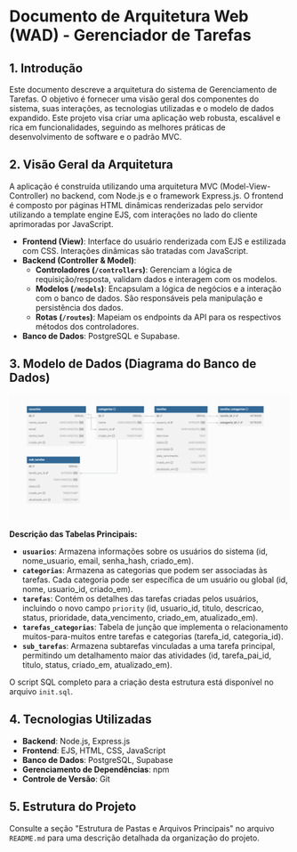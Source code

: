 # Documento de Arquitetura Web (WAD) - Gerenciador de Tarefas

## 1. Introdução

Este documento descreve a arquitetura do sistema de Gerenciamento de Tarefas. O objetivo é fornecer uma visão geral dos componentes do sistema, suas interações, as tecnologias utilizadas e o modelo de dados expandido. Este projeto visa criar uma aplicação web robusta, escalável e rica em funcionalidades, seguindo as melhores práticas de desenvolvimento de software e o padrão MVC.


## 2. Visão Geral da Arquitetura

A aplicação é construída utilizando uma arquitetura MVC (Model-View-Controller) no backend, com Node.js e o framework Express.js. O frontend é composto por páginas HTML dinâmicas renderizadas pelo servidor utilizando a template engine EJS, com interações no lado do cliente aprimoradas por JavaScript.

-   **Frontend (View)**: Interface do usuário renderizada com EJS e estilizada com CSS. Interações dinâmicas são tratadas com JavaScript.
-   **Backend (Controller & Model)**:
    -   **Controladores (`/controllers`)**: Gerenciam a lógica de requisição/resposta, validam dados e interagem com os modelos.
    -   **Modelos (`/models`)**: Encapsulam a lógica de negócios e a interação com o banco de dados. São responsáveis pela manipulação e persistência dos dados.
    -   **Rotas (`/routes`)**: Mapeiam os endpoints da API para os respectivos métodos dos controladores.
-   **Banco de Dados**: PostgreSQL e Supabase.

## 3. Modelo de Dados (Diagrama do Banco de Dados)

![Diagrama do Banco de Dados](../assets/bancoRelacional.png)

**Descrição das Tabelas Principais:**

-   **`usuarios`**: Armazena informações sobre os usuários do sistema (id, nome_usuario, email, senha_hash, criado_em).
-   **`categorias`**: Armazena as categorias que podem ser associadas às tarefas. Cada categoria pode ser específica de um usuário ou global (id, nome, usuario_id, criado_em).
-   **`tarefas`**: Contém os detalhes das tarefas criadas pelos usuários, incluindo o novo campo `priority` (id, usuario_id, titulo, descricao, status, prioridade, data_vencimento, criado_em, atualizado_em).
-   **`tarefas_categorias`**: Tabela de junção que implementa o relacionamento muitos-para-muitos entre tarefas e categorias (tarefa_id, categoria_id).
-   **`sub_tarefas`**: Armazena subtarefas vinculadas a uma tarefa principal, permitindo um detalhamento maior das atividades (id, tarefa_pai_id, titulo, status, criado_em, atualizado_em).

O script SQL completo para a criação desta estrutura está disponível no arquivo `init.sql`.

## 4. Tecnologias Utilizadas

-   **Backend**: Node.js, Express.js
-   **Frontend**: EJS, HTML, CSS, JavaScript
-   **Banco de Dados**: PostgreSQL, Supabase
-   **Gerenciamento de Dependências**: npm
-   **Controle de Versão**: Git

## 5. Estrutura do Projeto

Consulte a seção "Estrutura de Pastas e Arquivos Principais" no arquivo `README.md` para uma descrição detalhada da organização do projeto.